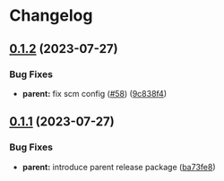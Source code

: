 # Changelog

## [0.1.2](https://github.com/carbynestack/amphora/compare/parent-v0.1.1...parent-v0.1.2) (2023-07-27)


### Bug Fixes

* **parent:** fix scm config ([#58](https://github.com/carbynestack/amphora/issues/58)) ([9c838f4](https://github.com/carbynestack/amphora/commit/9c838f46ee55a9a39ab58e2b90d4b63c92585219))

## [0.1.1](https://github.com/carbynestack/amphora/compare/parent-v0.1.0...parent-v0.1.1) (2023-07-27)


### Bug Fixes

* **parent:** introduce parent release package ([ba73fe8](https://github.com/carbynestack/amphora/commit/ba73fe865470052ce2381d81de3017a6bb27e7fe))

